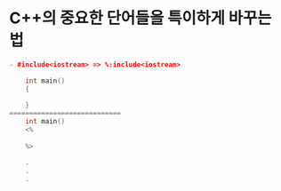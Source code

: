 # C++의 중요한 단어들을 특이하게 바꾸는 법

```cpp
- #include<iostream> => %:include<iostream>

    int main()
    {

    }
============================
    int main()
    <%
    
    %>

    .
    .
    .
```
